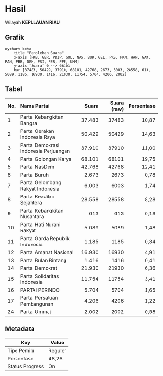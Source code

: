 # Hasil

Wilayah **KEPULAUAN RIAU**

## Grafik

```mermaid
xychart-beta
    title "Perolehan Suara"
    x-axis [PKB, GER, PDIP, GOL, NAS, BUR, GEL, PKS, PKN, HAN, GAR, PAN, PBB, DEM, PSI, PER, PPP, UMM]
    y-axis "Suara" 0 --> 68101
    bar [37483, 50429, 37910, 68101, 42768, 2673, 6003, 28558, 613, 5089, 1185, 16930, 1416, 21930, 11754, 5704, 4206, 2002]
```

## Tabel

| No. | Nama Partai                           | Suara  | Suara (raw) | Persentase |
|:--- |:------------------------------------- | ------:| -----------:| ----------:|
| 1   | Partai Kebangkitan Bangsa             | 37.483 | 37483       | 10,87      |
| 2   | Partai Gerakan Indonesia Raya         | 50.429 | 50429       | 14,63      |
| 3   | Partai Demokrasi Indonesia Perjuangan | 37.910 | 37910       | 11,00      |
| 4   | Partai Golongan Karya                 | 68.101 | 68101       | 19,75      |
| 5   | Partai NasDem                         | 42.768 | 42768       | 12,41      |
| 6   | Partai Buruh                          | 2.673  | 2673        | 0,78       |
| 7   | Partai Gelombang Rakyat Indonesia     | 6.003  | 6003        | 1,74       |
| 8   | Partai Keadilan Sejahtera             | 28.558 | 28558       | 8,28       |
| 9   | Partai Kebangkitan Nusantara          | 613    | 613         | 0,18       |
| 10  | Partai Hati Nurani Rakyat             | 5.089  | 5089        | 1,48       |
| 11  | Partai Garda Republik Indonesia       | 1.185  | 1185        | 0,34       |
| 12  | Partai Amanat Nasional                | 16.930 | 16930       | 4,91       |
| 13  | Partai Bulan Bintang                  | 1.416  | 1416        | 0,41       |
| 14  | Partai Demokrat                       | 21.930 | 21930       | 6,36       |
| 15  | Partai Solidaritas Indonesia          | 11.754 | 11754       | 3,41       |
| 16  | PARTAI PERINDO                        | 5.704  | 5704        | 1,65       |
| 17  | Partai Persatuan Pembangunan          | 4.206  | 4206        | 1,22       |
| 24  | Partai Ummat                          | 2.002  | 2002        | 0,58       |


## Metadata

| Key             | Value   |
| --------------- | ------- |
| Tipe Pemilu     | Reguler |
| Persentase      | 48,26   |
| Status Progress | On      |



